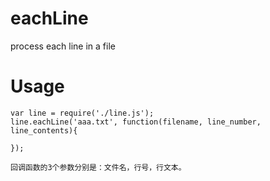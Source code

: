 eachLine
========

process each line in a file

Usage
===

    var line = require('./line.js');
    line.eachLine('aaa.txt', function(filename, line_number, line_contents){
    
    });
    
    回调函数的3个参数分别是：文件名，行号，行文本。
